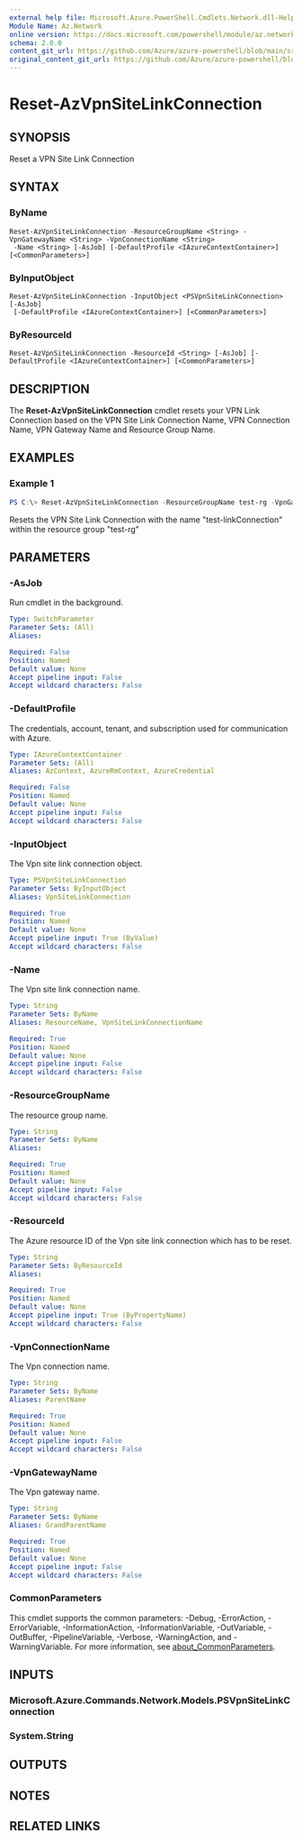 ```yaml
---
external help file: Microsoft.Azure.PowerShell.Cmdlets.Network.dll-Help.xml
Module Name: Az.Network
online version: https://docs.microsoft.com/powershell/module/az.network/reset-azvpnsitelinkconnection
schema: 2.0.0
content_git_url: https://github.com/Azure/azure-powershell/blob/main/src/Network/Network/help/Reset-AzVpnSiteLinkConnection.md
original_content_git_url: https://github.com/Azure/azure-powershell/blob/main/src/Network/Network/help/Reset-AzVpnSiteLinkConnection.md
---
```


# Reset-AzVpnSiteLinkConnection

## SYNOPSIS
Reset a VPN Site Link Connection

## SYNTAX

### ByName
```
Reset-AzVpnSiteLinkConnection -ResourceGroupName <String> -VpnGatewayName <String> -VpnConnectionName <String>
 -Name <String> [-AsJob] [-DefaultProfile <IAzureContextContainer>] [<CommonParameters>]
```

### ByInputObject
```
Reset-AzVpnSiteLinkConnection -InputObject <PSVpnSiteLinkConnection> [-AsJob]
 [-DefaultProfile <IAzureContextContainer>] [<CommonParameters>]
```

### ByResourceId
```
Reset-AzVpnSiteLinkConnection -ResourceId <String> [-AsJob] [-DefaultProfile <IAzureContextContainer>] [<CommonParameters>]
```

## DESCRIPTION
The **Reset-AzVpnSiteLinkConnection** cmdlet resets your VPN Link Connection based on the VPN Site Link Connection Name, VPN Connection Name, VPN Gateway Name and Resource Group Name.

## EXAMPLES

### Example 1
```powershell
PS C:\> Reset-AzVpnSiteLinkConnection -ResourceGroupName test-rg -VpnGatewayName test-gateway -VpnConnectionName test-connection -ResourceName test-linkConnection
```

Resets the VPN Site Link Connection with the name "test-linkConnection" within the resource group "test-rg"

## PARAMETERS

### -AsJob
Run cmdlet in the background.

```yaml
Type: SwitchParameter
Parameter Sets: (All)
Aliases:

Required: False
Position: Named
Default value: None
Accept pipeline input: False
Accept wildcard characters: False
```

### -DefaultProfile
The credentials, account, tenant, and subscription used for communication with Azure.

```yaml
Type: IAzureContextContainer
Parameter Sets: (All)
Aliases: AzContext, AzureRmContext, AzureCredential

Required: False
Position: Named
Default value: None
Accept pipeline input: False
Accept wildcard characters: False
```

### -InputObject
The Vpn site link connection object.

```yaml
Type: PSVpnSiteLinkConnection
Parameter Sets: ByInputObject
Aliases: VpnSiteLinkConnection

Required: True
Position: Named
Default value: None
Accept pipeline input: True (ByValue)
Accept wildcard characters: False
```

### -Name
The Vpn site link connection name.

```yaml
Type: String
Parameter Sets: ByName
Aliases: ResourceName, VpnSiteLinkConnectionName

Required: True
Position: Named
Default value: None
Accept pipeline input: False
Accept wildcard characters: False
```

### -ResourceGroupName
The resource group name.

```yaml
Type: String
Parameter Sets: ByName
Aliases:

Required: True
Position: Named
Default value: None
Accept pipeline input: False
Accept wildcard characters: False
```

### -ResourceId
The Azure resource ID of the Vpn site link connection which has to be reset.

```yaml
Type: String
Parameter Sets: ByResourceId
Aliases:

Required: True
Position: Named
Default value: None
Accept pipeline input: True (ByPropertyName)
Accept wildcard characters: False
```

### -VpnConnectionName
The Vpn connection name.

```yaml
Type: String
Parameter Sets: ByName
Aliases: ParentName

Required: True
Position: Named
Default value: None
Accept pipeline input: False
Accept wildcard characters: False
```

### -VpnGatewayName
The Vpn gateway name.

```yaml
Type: String
Parameter Sets: ByName
Aliases: GrandParentName

Required: True
Position: Named
Default value: None
Accept pipeline input: False
Accept wildcard characters: False
```

### CommonParameters
This cmdlet supports the common parameters: -Debug, -ErrorAction, -ErrorVariable, -InformationAction, -InformationVariable, -OutVariable, -OutBuffer, -PipelineVariable, -Verbose, -WarningAction, and -WarningVariable. For more information, see [about_CommonParameters](http://go.microsoft.com/fwlink/?LinkID=113216).

## INPUTS

### Microsoft.Azure.Commands.Network.Models.PSVpnSiteLinkConnection

### System.String

## OUTPUTS

## NOTES

## RELATED LINKS